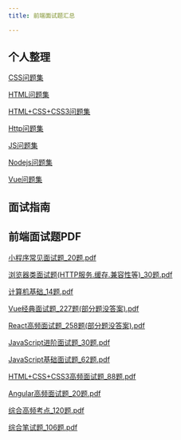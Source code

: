 ```yaml
---
title: 前端面试题汇总

---
```


## 个人整理

[CSS问题集](/wiki/interview/guid/CSS)

[HTML问题集](/wiki/interview/guid/Html)

[HTML+CSS+CSS3问题集](/wiki/interview/HTML_CSS_CSS3)

[Http问题集](/wiki/interview/guid/Http)

[JS问题集](/wiki/interview/guid/JavaScript)

[Nodejs问题集](/wiki/interview/guid/Nodejs)

[Vue问题集](/wiki/interview/guid/Vue)

## 面试指南

## 前端面试题PDF

[小程序常见面试题_20题.pdf](/PDFs/小程序常见面试题_20题.pdf)

[浏览器类面试题(HTTP服务.缓存.兼容性等)_30题.pdf](/PDFs/浏览器类面试题(HTTP服务.缓存.兼容性等)_30题.pdf)

[计算机基础_14题.pdf](/PDFs/计算机基础_14题.pdf)

[Vue经典面试题_227题(部分题没答案).pdf](/PDFs/Vue经典面试题_227题(部分题没答案).pdf)

[React高频面试题_258题(部分题没答案).pdf](/PDFs/React高频面试题_258题(部分题没答案).pdf)

[JavaScript进阶面试题_30题.pdf](/PDFs/JavaScript进阶面试题_30题.pdf)

[JavaScript基础面试题_62题.pdf](/PDFs/JavaScript基础面试题_62题.pdf)

[HTML+CSS+CSS3高频面试题_88题.pdf](/PDFs/HTML+CSS+CSS3高频面试题_88题.pdf)

[Angular高频面试题_20题.pdf](/PDFs/Angular高频面试题_20题.pdf)

[综合高频考点_120题.pdf](/PDFs/综合高频考点_120题.pdf)

[综合笔试题_106题.pdf](/PDFs/综合笔试题_106题.pdf) 
